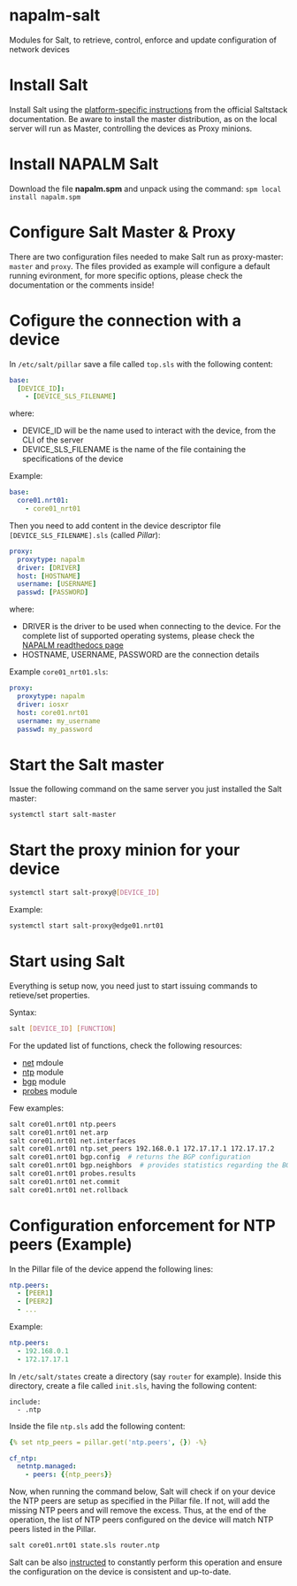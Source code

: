 # napalm-salt
Modules for Salt, to retrieve, control, enforce and update configuration of network devices

Install Salt
============

Install Salt using the [platform-specific instructions](https://docs.saltstack.com/en/latest/topics/installation/#platform-specific-installation-instructions) from the official Saltstack documentation.
Be aware to install the master distribution, as on the local server will run as Master, controlling the devices as Proxy minions.

Install NAPALM Salt
===================

Download the file __napalm.spm__ and unpack using the command: ```spm local install napalm.spm```


Configure Salt Master & Proxy
=============================

There are two configuration files needed to make Salt run as proxy-master: ```master``` and ```proxy```. The files provided as example will configure a default running evironment, for more specific options, please check the documentation or the comments inside!

Cofigure the connection with a device
======================================

In ```/etc/salt/pillar``` save a file called ```top.sls``` with the following content:

```yaml
base:
  [DEVICE_ID]:
    - [DEVICE_SLS_FILENAME]
```

where:

  - DEVICE_ID will be the name used to interact with the device, from the CLI of the server
  - DEVICE_SLS_FILENAME is the name of the file containing the specifications of the device

Example:

```yaml
base:
  core01.nrt01:
    - core01_nrt01
```

Then you need to add content in the device descriptor file ```[DEVICE_SLS_FILENAME].sls``` (called _Pillar_):

```yaml
proxy:
  proxytype: napalm
  driver: [DRIVER]
  host: [HOSTNAME]
  username: [USERNAME]
  passwd: [PASSWORD]
```

where:

  - DRIVER is the driver to be used when connecting to the device. For the complete list of supported operating systems, please check the [NAPALM readthedocs page](http://napalm.readthedocs.org/en/latest/#supported-network-operating-systems)
  - HOSTNAME, USERNAME, PASSWORD are the connection details

Example ```core01_nrt01.sls```:

```yaml
proxy:
  proxytype: napalm
  driver: iosxr
  host: core01.nrt01
  username: my_username
  passwd: my_password
```

Start the Salt master
=======================

Issue the following command on the same server you just installed the Salt master:

```bash
systemctl start salt-master
```

Start the proxy minion for your device
======================================

```bash
systemctl start salt-proxy@[DEVICE_ID]
```

Example:

```bash
systemctl start salt-proxy@edge01.nrt01
```

Start using Salt
================

Everything is setup now, you need just to start issuing commands to retieve/set properties.

Syntax:

```bash
salt [DEVICE_ID] [FUNCTION]
```

For the updated list of functions, check the following resources:
  - [net](https://docs.saltstack.com/en/develop/ref/modules/all/salt.modules.napalm_network.html#module-salt.modules.napalm_network) mdoule
  - [ntp](https://docs.saltstack.com/en/develop/ref/modules/all/salt.modules.napalm_ntp.html#module-salt.modules.napalm_ntp) module
  - [bgp](https://docs.saltstack.com/en/develop/ref/modules/all/salt.modules.napalm_bgp.html#module-salt.modules.napalm_bgp) module
  - [probes](https://docs.saltstack.com/en/develop/ref/modules/all/salt.modules.napalm_probes.html#module-salt.modules.napalm_probes) module

Few examples:

```bash
salt core01.nrt01 ntp.peers
salt core01.nrt01 net.arp
salt core01.nrt01 net.interfaces
salt core01.nrt01 ntp.set_peers 192.168.0.1 172.17.17.1 172.17.17.2
salt core01.nrt01 bgp.config  # returns the BGP configuration
salt core01.nrt01 bgp.neighbors  # provides statistics regarding the BGP sessions
salt core01.nrt01 probes.results
salt core01.nrt01 net.commit
salt core01.nrt01 net.rollback
```

Configuration enforcement for NTP peers (Example)
=================================================

In the Pillar file of the device append the following lines:

```yaml
ntp.peers:
  - [PEER1]
  - [PEER2]
  - ...
```

Example:

```yaml
ntp.peers:
  - 192.168.0.1
  - 172.17.17.1
```

In ```/etc/salt/states``` create a directory (say ```router``` for example). Inside this directory, create a file called ```init.sls```, having the following content:

```
include:
  - .ntp
```

Inside the file ```ntp.sls``` add the following content:

```yaml
{% set ntp_peers = pillar.get('ntp.peers', {}) -%}

cf_ntp:
  netntp.managed:
    - peers: {{ntp_peers}}
```

Now, when running the command below, Salt will check if on your device the NTP peers are setup as specified in the Pillar file. If not, will add the missing NTP peers and will remove the excess. Thus, at the end of the operation, the list of NTP peers configured on the device will match NTP peers listed in the Pillar.

```bash
salt core01.nrt01 state.sls router.ntp
```

Salt can be also [instructed](https://docs.saltstack.com/en/latest/ref/states/all/salt.states.schedule.html#management-of-the-salt-scheduler) to constantly perform this operation and ensure the configuration on the device is consistent and up-to-date.
